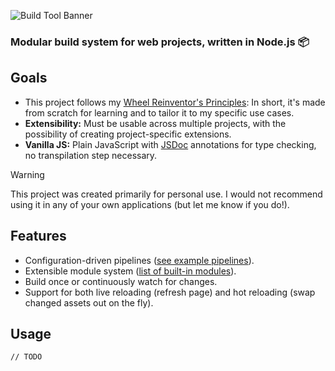 ![Build Tool Banner](https://github.com/tobloef/build-tool/assets/12204005/641c2ea4-991a-47b6-a4cd-1958813f9c9b)

### Modular build system for web projects, written in Node.js 📦

## Goals

* This project follows my [Wheel Reinventor's Principles](https://github.com/tobloef/wheel-reinventors-principles): In short, it's made from scratch for learning and to tailor it to my specific use cases.
* **Extensibility:** Must be usable across multiple projects, with the possibility of creating project-specific extensions.
* **Vanilla JS:** Plain JavaScript with [JSDoc](https://github.com/jsdoc/jsdoc) annotations for type checking, no transpilation step necessary.

> [!WARNING]
> This project was created primarily for personal use. I would not recommend using it in any of your own applications (but let me know if you do!).

## Features

* Configuration-driven pipelines ([see example pipelines]()).
* Extensible module system ([list of built-in modules]()).
* Build once or continuously watch for changes.
* Support for both live reloading (refresh page) and hot reloading (swap changed assets out on the fly).

## Usage

```
// TODO
```
